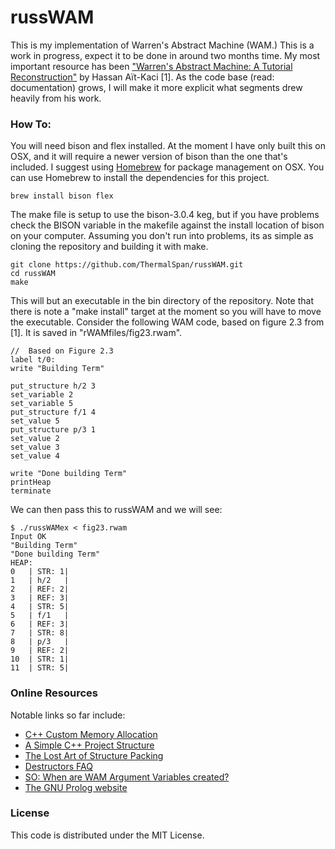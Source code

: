 # russWAM

This is my implementation of Warren's Abstract Machine (WAM.) This is a work in progress, expect it to be done in around two months time. My most important resource has been <a href="http://wambook.sourceforge.net">"Warren's Abstract Machine: A Tutorial Reconstruction"</a> by Hassan Aït-Kaci [1]. As the code base (read: documentation) grows, I will make it more explicit what segments drew heavily from his work.  

### How To:
You will need bison and flex installed. At the moment I have only built this on OSX, and it will require a newer version of bison than the one that's included. I suggest using <a href="http://brew.sh">Homebrew</a> for package management on OSX. You can use Homebrew to install the dependencies for this project.
```
brew install bison flex
```
The make file is setup to use the bison-3.0.4 keg, but if you have problems check the BISON variable in the makefile against the install location of bison on your computer. Assuming you don't run into problems, its as simple as cloning the repository and building it with make. 
```
git clone https://github.com/ThermalSpan/russWAM.git
cd russWAM
make
```
This will but an executable in the bin directory of the repository. Note that there is note a "make install" target at the moment so you will have to move the executable. Consider the following WAM code, based on figure 2.3 from [1]. It is saved in "rWAMfiles/fig23.rwam".
```
//  Based on Figure 2.3
label t/0:
write "Building Term"

put_structure h/2 3
set_variable 2
set_variable 5
put_structure f/1 4
set_value 5
put_structure p/3 1
set_value 2
set_value 3
set_value 4

write "Done building Term"
printHeap
terminate
```
We can then pass this to russWAM and we will see:
```
$ ./russWAMex < fig23.rwam
Input OK
"Building Term"
"Done building Term"
HEAP:
0	| STR: 1|
1	| h/2	|
2	| REF: 2|
3	| REF: 3|
4	| STR: 5|
5	| f/1	|
6	| REF: 3|
7	| STR: 8|
8	| p/3	|
9	| REF: 2|
10	| STR: 1|
11	| STR: 5|

```


### Online Resources

Notable links so far include:

<ul>
<li><a href="http://www.gamedev.net/page/resources/_/technical/general-programming/c-custom-memory-allocation-r3010"> C++ Custom Memory Allocation </a></li>
<li><a href="http://hiltmon.com/blog/2013/07/03/a-simple-c-plus-plus-project-structure/"> A Simple C++ Project Structure </a></li>
<li><a href="http://www.catb.org/esr/structure-packing/"> The Lost Art of Structure Packing </a></li>
<li><a href="https://isocpp.org/wiki/faq/dtors#overview-dtors"> Destructors FAQ </a></li>
<li><a href="http://stackoverflow.com/questions/18260876/in-a-warrens-abstract-machine-where-are-argument-variables-created"> SO: When are WAM Argument Variables created? </a></li>
<li><a href="http://www.gprolog.org/"> The GNU Prolog website </a></li>
</ul>

### License

This code is distributed under the MIT License. 
